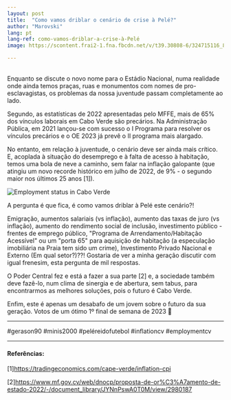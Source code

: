 ```yaml
---
layout: post
title:  "Como vamos driblar o cenário de crise à Pelé?"
author: "Marovski"
lang: pt
lang-ref: como-vamos-driblar-a-crise-à-Pelé
image: https://scontent.frai2-1.fna.fbcdn.net/v/t39.30808-6/324715116_830516381344343_4156132755161404328_n.jpg?_nc_cat=100&ccb=1-7&_nc_sid=730e14&_nc_eui2=AeE8UhwxjMM1x7BqgzINYuF7UoXb4taWQSFShdvi1pZBIXQXRUSEGXYMAfyQruUINgBU3keroQWIa691U4BYVQCb&_nc_ohc=mOkCShxikdMAX_QPEec&_nc_ht=scontent.frai2-1.fna&oh=00_AfCA3K7qH4bsogUUM_DkJfveM1ENlmgiXeoA5rxDdVUa_A&oe=63C295DF

---
```



<br>
Enquanto se discute o novo nome para o Estádio Nacional, numa realidade onde ainda temos praças, ruas e monumentos com nomes de pro-esclavagistas, os problemas da nossa juventude passam completamente ao lado.

Segundo, as estatísticas de 2022 apresentadas pelo MFFE, mais de 65% dos vínculos laborais em Cabo Verde são precários. Na Administração Pública, em 2021 lançou-se com sucesso o I Programa para resolver os vínculos precários e o OE 2023 já prevê o II programa mais alargado. 

No entanto, em relação à juventude, o cenário deve ser ainda mais crítico. E, acoplada à situação do desemprego e à falta de acesso à habitação, temos uma bola de neve a caminho, sem falar na inflação galopante (que atingiu um novo recorde histórico em julho de 2022, de 9% - o segundo maior nos últimos 25 anos [1]).

![Employment status in Cabo Verde](https://scontent.frai2-1.fna.fbcdn.net/v/t39.30808-6/324729371_929071668126651_4310297870372279550_n.jpg?stp=cp6_dst-jpg&_nc_cat=105&ccb=1-7&_nc_sid=730e14&_nc_eui2=AeGiPp4t4w0jI0TyAWm5olPWkmUxAyeQzJSSZTEDJ5DMlDzWvseMtNh84Pe6HSpmBH2vBmaj_aQLiQIZC9rMmBbX&_nc_ohc=JbSgO7y8LnsAX_UHHly&_nc_ht=scontent.frai2-1.fna&oh=00_AfCavPJHjNe3RDUfC791EgrXsJrlsrG67aOsvlqXtkOBzQ&oe=63C46558)

A pergunta é que fica, é como vamos driblar à Pelé este cenário?!

Emigração, aumentos salariais (vs inflação), aumento das taxas de juro (vs inflação), aumento do rendimento social de inclusão, investimento público - frentes de emprego público, "Programa de Arrendamento/Habitação Acessível" ou um "porta 65" para aquisição de habitação (a especulação imobiliária na Praia tem sido um crime), Investimento Privado Nacional e Externo (Em qual setor?)??! Gostaria de ver a minha geração discutir com igual frenesim, esta pergunta de mil respostas.

O Poder Central fez e está a fazer a sua parte [2] e, a sociedade também deve fazê-lo, num clima de sinergia e de abertura, sem tabus, para encontrarmos as melhores soluções, pois o futuro é Cabo Verde.

Enfim, este é apenas um desabafo de um jovem sobre o futuro da sua geração. Votos de um ótimo 1º final de semana de 2023 🙂 

---
#gerason90 #minis2000 #peléreidofutebol #inflationcv #employmentcv

---

#### Referências:

[1]<https://tradingeconomics.com/cape-verde/inflation-cpi>

[2]<https://www.mf.gov.cv/web/dnocp/proposta-de-or%C3%A7amento-de-estado-2022/-/document_library/JYNnPswA0T0M/view/2980187>

